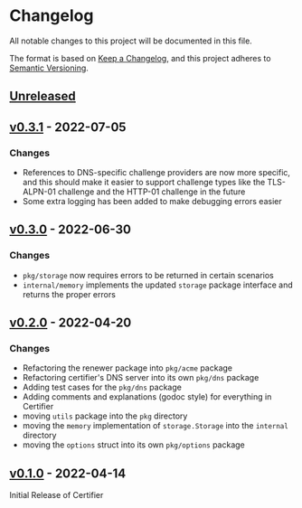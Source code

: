 # Changelog

All notable changes to this project will be documented in this file.

The format is based on [Keep a Changelog](https://keepachangelog.com/en/1.0.0/), and this project adheres
to [Semantic Versioning](https://semver.org/spec/v2.0.0.html).

## [Unreleased]

## [v0.3.1] - 2022-07-05

### Changes

- References to DNS-specific challenge providers are now more specific, and this should make it easier
  to support challenge types like the TLS-ALPN-01 challenge and the HTTP-01 challenge in the future
- Some extra logging has been added to make debugging errors easier

## [v0.3.0] - 2022-06-30

### Changes

- `pkg/storage` now requires errors to be returned in certain scenarios
- `internal/memory` implements the updated `storage` package interface and returns the proper errors

## [v0.2.0] - 2022-04-20

### Changes

- Refactoring the renewer package into `pkg/acme` package
- Refactoring certifier's DNS server into its own `pkg/dns` package
- Adding test cases for the `pkg/dns` package
- Adding comments and explanations (godoc style) for everything in Certifier
- moving `utils` package into the `pkg` directory
- moving the `memory` implementation of `storage.Storage` into the `internal` directory
- moving the `options` struct into its own `pkg/options` package

## [v0.1.0] - 2022-04-14

Initial Release of Certifier

[unreleased]: https://github.com/loopholelabs/certifier/compare/v0.3.1...HEAD
[v0.3.1]: https://github.com/loopholelabs/certifier/releases/tag/v0.3.1
[v0.3.0]: https://github.com/loopholelabs/certifier/releases/tag/v0.3.0
[v0.2.0]: https://github.com/loopholelabs/certifier/releases/tag/v0.2.0
[v0.1.0]: https://github.com/loopholelabs/certifier/releases/tag/v0.1.0
